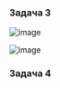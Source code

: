 ### Задача 3
![image](https://github.com/user-attachments/assets/e2811d6f-edc0-4bdc-b9a8-410289c9e6fb)

![image](https://github.com/user-attachments/assets/ace18009-bd83-4926-bfae-bdae04694a56)

### Задача 4





